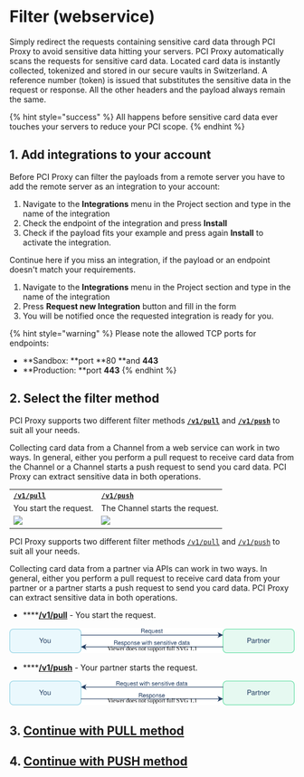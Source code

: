 # Filter (webservice)

Simply redirect the requests containing sensitive card data through PCI Proxy to avoid sensitive data hitting your servers. PCI Proxy automatically scans the requests for sensitive card data. Located card data is instantly collected, tokenized and stored in our secure vaults in Switzerland. A reference number (token) is issued that substitutes the sensitive data in the request or response. All the other headers and the payload always remain the same.

{% hint style="success" %}
All happens before sensitive card data ever touches your servers to reduce your PCI scope.
{% endhint %}

## 1. Add integrations to your account

Before PCI Proxy can filter the payloads from a remote server you have to add the remote server as an integration to your account:

1. Navigate to the **Integrations** menu in the Project section and type in the name of the integration
2. Check the endpoint of the integration and press **Install**
3. Check if the payload fits your example and press again **Install** to activate the integration.

Continue here if you miss an integration, if the payload or an endpoint doesn't match your requirements.

1. Navigate to the **Integrations** menu in the Project section and type in the name of the integration
2. Press **Request new Integration** button and fill in the form
3. You will be notified once the requested integration is ready for you.

{% hint style="warning" %}
Please note the allowed TCP ports for endpoints:

* **Sandbox: **port **80 **and **443**
* **Production: **port **443**
{% endhint %}

## 2. Select the filter method

PCI Proxy supports two different filter methods [**`/v1/pull`**](./#pull-method) and [**`/v1/push`**](./#push-method) to suit all your needs.

Collecting card data from a Channel from a web service can work in two ways. In general, either you perform a pull request to receive card data from the Channel or a Channel starts a push request to send you card data. PCI Proxy can extract sensitive data in both operations.

|                                                                        |                                                                        |
| ---------------------------------------------------------------------- | ---------------------------------------------------------------------- |
| [**`/v1/pull`**](./#pull-method)                                       | [**`/v1/push`**](./#push-method)                                       |
| You start the request.                                                 | The Channel starts the request.                                        |
| ![](<../../.gitbook/assets/channel\_pull\_status\_quo\_color (1).png>) | ![](<../../.gitbook/assets/channel\_push\_status\_quo\_color (1).png>) |



PCI Proxy supports two different filter methods [`/v1/pull`](broken-reference) and [`/v1/push`](broken-reference) to suit all your needs.&#x20;

Collecting card data from a partner via APIs can work in two ways. In general, either you perform a pull request to receive card data from your partner or a partner starts a push request to send you card data. PCI Proxy can extract sensitive data in both operations.

* ****[**/v1/pull**](broken-reference) - You start the request.

![](<../../.gitbook/assets/pull request (1).svg>)

* ****[**/v1/push**](broken-reference) - Your partner starts the request.

![](<../../.gitbook/assets/push request (1).svg>)



## 3. [Continue with PULL method ](pull-method.md)

## 4. [Continue with PUSH method](push-method.md)
